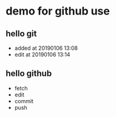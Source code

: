 # demo for github use

## hello git

- added at 20190106 13:08
- edit at 20190106 13:14

## hello github

- fetch
- edit
- commit
- push